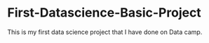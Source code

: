 # First-Datascience-Basic-Project
This is my first data science project that I have done on Data camp.
